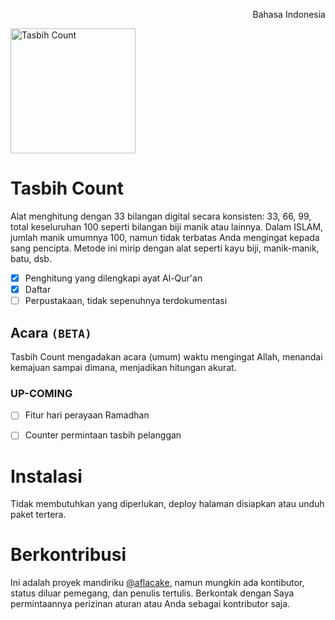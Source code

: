 <p align="right">Bahasa Indonesia</p>
<img src="https://github.com/user-attachments/assets/5d5b080c-1dfe-488e-b798-1ddfb5514650" width="200" height="200" alt="Tasbih Count"/>

# Tasbih Count
Alat menghitung dengan 33 bilangan digital secara konsisten: 33, 66, 99, total keseluruhan 100 seperti bilangan biji manik atau lainnya. Dalam ISLAM, jumlah manik umumnya 100, namun tidak terbatas Anda mengingat kepada sang pencipta. Metode ini mirip dengan alat seperti kayu biji, manik-manik, batu, dsb.
- [X] Penghitung yang dilengkapi ayat Al-Qur'an
- [X] Daftar
- [ ] Perpustakaan, tidak sepenuhnya terdokumentasi

## Acara `(BETA)`
Tasbih Count mengadakan acara (umum) waktu mengingat Allah, menandai kemajuan sampai dimana, menjadikan hitungan akurat.
### UP-COMING
- [ ] Fitur hari perayaan Ramadhan
- [ ] Counter permintaan tasbih pelanggan


# Instalasi
Tidak membutuhkan yang diperlukan, deploy halaman disiapkan atau unduh paket tertera.


# Berkontribusi
Ini adalah proyek mandiriku [@aflacake](https://github.com/aflacake), namun mungkin ada kontibutor, status diluar pemegang, dan penulis tertulis. Berkontak dengan Saya permintaannya perizinan aturan atau Anda sebagai kontributor saja.
